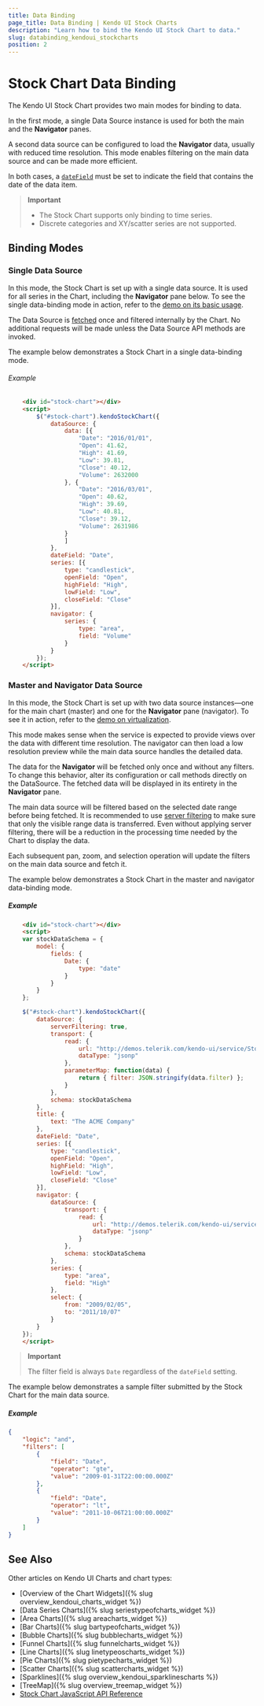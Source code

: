 ```yaml
---
title: Data Binding
page_title: Data Binding | Kendo UI Stock Charts
description: "Learn how to bind the Kendo UI Stock Chart to data."
slug: databinding_kendoui_stockcharts
position: 2
---
```


# Stock Chart Data Binding

The Kendo UI Stock Chart provides two main modes for binding to data.

In the first mode, a single Data Source instance is used for both the main and the **Navigator** panes.

A second data source can be configured to load the **Navigator** data, usually with reduced time resolution. This mode enables filtering on the main data source and can be made more efficient.

In both cases, a [`dateField`](/api/javascript/dataviz/ui/stock-chart#configuration-dateField) must be set to indicate the field that contains the date of the data item.

> **Important**
> * The Stock Chart supports only binding to time series.
> * Discrete categories and XY/scatter series are not supported.

## Binding Modes

### Single Data Source

In this mode, the Stock Chart is set up with a single data source. It is used for all series in the Chart, including the **Navigator** pane below. To see the single data-binding mode in action, refer to the [demo on its basic usage](http://demos.telerik.com/kendo-ui/financial/virtualization).

The Data Source is [fetched](/api/javascript/data/datasource#methods-fetch) once and filtered internally by the Chart. No additional requests will be made unless the Data Source API methods are invoked.

The example below demonstrates a Stock Chart in a single data-binding mode.

###### Example

```html
    <div id="stock-chart"></div>
    <script>
        $("#stock-chart").kendoStockChart({
            dataSource: {
                data: [{
                    "Date": "2016/01/01",
                    "Open": 41.62,
                    "High": 41.69,
                    "Low": 39.81,
                    "Close": 40.12,
                    "Volume": 2632000
                }, {
                    "Date": "2016/03/01",
                    "Open": 40.62,
                    "High": 39.69,
                    "Low": 40.81,
                    "Close": 39.12,
                    "Volume": 2631986
                }
                ]
            },
            dateField: "Date",
            series: [{
                type: "candlestick",
                openField: "Open",
                highField: "High",
                lowField: "Low",
                closeField: "Close"
            }],
            navigator: {
                series: {
                    type: "area",
                    field: "Volume"
                }
            }
        });
    </script>
```

### Master and Navigator Data Source

In this mode, the Stock Chart is set up with two data source instances&mdash;one for the main chart (master) and one for the **Navigator** pane (navigator). To see it in action, refer to the [demo on virtualization](http://demos.telerik.com/kendo-ui/financial/virtualization).

This mode makes sense when the service is expected to provide views over the data with different time resolution. The navigator can then load a low resolution preview while the main data source handles the detailed data.

The data for the **Navigator** will be fetched only once and without any filters. To change this behavior, alter its configuration or call methods directly on the DataSource. The fetched data will be displayed in its entirety in the **Navigator** pane.

The main data source will be filtered based on the selected date range before being fetched. It is recommended to use [server filtering](/api/javascript/data/datasource#configuration-serverFiltering) to make sure that only the visible range data is transferred. Even without applying server filtering, there will be a reduction in the processing time needed by the Chart to display the data.

Each subsequent pan, zoom, and selection operation will update the filters on the main data source and fetch it.

The example below demonstrates a Stock Chart in the master and navigator data-binding mode.

##### Example

```html
    <div id="stock-chart"></div>
    <script>
    var stockDataSchema = {
        model: {
            fields: {
                Date: {
                    type: "date"
                }
            }
        }
    };

    $("#stock-chart").kendoStockChart({
        dataSource: {
            serverFiltering: true,
            transport: {
                read: {
                    url: "http://demos.telerik.com/kendo-ui/service/StockData",
                    dataType: "jsonp"
                },
                parameterMap: function(data) {
                    return { filter: JSON.stringify(data.filter) };
                }
            },
            schema: stockDataSchema
        },
        title: {
            text: "The ACME Company"
        },
        dateField: "Date",
        series: [{
            type: "candlestick",
            openField: "Open",
            highField: "High",
            lowField: "Low",
            closeField: "Close"
        }],
        navigator: {
            dataSource: {
                transport: {
                    read: {
                        url: "http://demos.telerik.com/kendo-ui/service/StockData",
                        dataType: "jsonp"
                    }
                },
                schema: stockDataSchema
            },
            series: {
                type: "area",
                field: "High"
            },
            select: {
                from: "2009/02/05",
                to: "2011/10/07"
            }
        }
    });
    </script>
```

> **Important**
>
> The filter field is always `Date` regardless of the `dateField` setting.

The example below demonstrates a sample filter submitted by the Stock Chart for the main data source.

##### Example

```json
{
    "logic": "and",
    "filters": [
        {
            "field": "Date",
            "operator": "gte",
            "value": "2009-01-31T22:00:00.000Z"
        },
        {
            "field": "Date",
            "operator": "lt",
            "value": "2011-10-06T21:00:00.000Z"
        }
    ]
}
```

## See Also

Other articles on Kendo UI Charts and chart types:

* [Overview of the Chart Widgets]({% slug overview_kendoui_charts_widget %})
* [Data Series Charts]({% slug seriestypeofcharts_widget %})
* [Area Charts]({% slug areacharts_widget %})
* [Bar Charts]({% slug bartypeofcharts_widget %})
* [Bubble Charts]({% slug bubblecharts_widget %})
* [Funnel Charts]({% slug funnelcharts_widget %})
* [Line Charts]({% slug linetypeoscharts_widget %})
* [Pie Charts]({% slug pietypecharts_widget %})
* [Scatter Charts]({% slug scattercharts_widget %})
* [Sparklines]({% slug overview_kendoui_sparklinescharts %})
* [TreeMap]({% slug overview_treemap_widget %})
* [Stock Chart JavaScript API Reference](/api/javascript/dataviz/ui/stock-chart)
